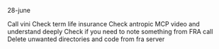 28-june

Call vini
Check term life insurance
Check antropic MCP video and understand deeply
Check if you need to note something from FRA call
Delete unwanted directories and code from fra server
